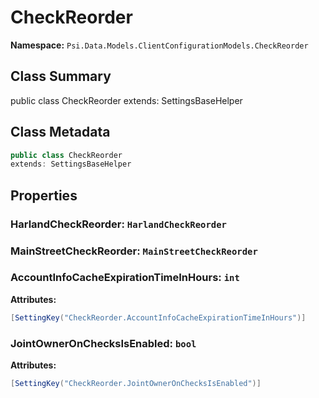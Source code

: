 # CheckReorder

**Namespace:** `Psi.Data.Models.ClientConfigurationModels.CheckReorder`

## Class Summary

public class CheckReorder
extends: SettingsBaseHelper

## Class Metadata

```typescript
public class CheckReorder
extends: SettingsBaseHelper
```

## Properties

### HarlandCheckReorder: `HarlandCheckReorder`

### MainStreetCheckReorder: `MainStreetCheckReorder`

### AccountInfoCacheExpirationTimeInHours: `int`

**Attributes:**
```csharp
[SettingKey("CheckReorder.AccountInfoCacheExpirationTimeInHours")]
```

### JointOwnerOnChecksIsEnabled: `bool`

**Attributes:**
```csharp
[SettingKey("CheckReorder.JointOwnerOnChecksIsEnabled")]
```
